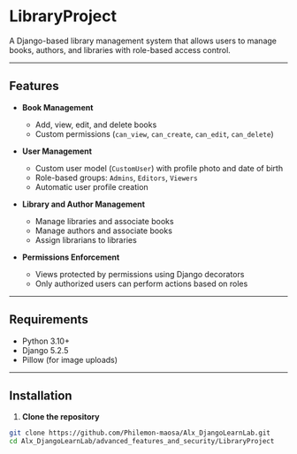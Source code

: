 # LibraryProject

A Django-based library management system that allows users to manage books, authors, and libraries with role-based access control.

---

## Features

- **Book Management**
  - Add, view, edit, and delete books
  - Custom permissions (`can_view`, `can_create`, `can_edit`, `can_delete`)

- **User Management**
  - Custom user model (`CustomUser`) with profile photo and date of birth
  - Role-based groups: `Admins`, `Editors`, `Viewers`
  - Automatic user profile creation

- **Library and Author Management**
  - Manage libraries and associate books
  - Manage authors and associate books
  - Assign librarians to libraries

- **Permissions Enforcement**
  - Views protected by permissions using Django decorators
  - Only authorized users can perform actions based on roles

---

## Requirements

- Python 3.10+
- Django 5.2.5
- Pillow (for image uploads)

---

## Installation

1. **Clone the repository**
```bash
git clone https://github.com/Philemon-maosa/Alx_DjangoLearnLab.git
cd Alx_DjangoLearnLab/advanced_features_and_security/LibraryProject
